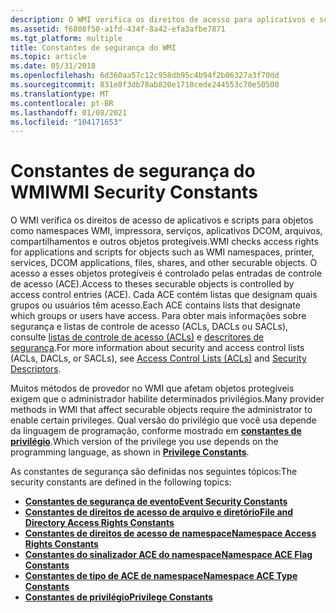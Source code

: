 ```yaml
---
description: O WMI verifica os direitos de acesso para aplicativos e scripts.
ms.assetid: f6808f50-a1fd-434f-8a42-efa3afbe7871
ms.tgt_platform: multiple
title: Constantes de segurança do WMI
ms.topic: article
ms.date: 05/31/2018
ms.openlocfilehash: 6d360aa57c12c958db95c4b94f2b06327a3f70dd
ms.sourcegitcommit: 831e8f3db78ab820e1710cede244553c70e50500
ms.translationtype: MT
ms.contentlocale: pt-BR
ms.lasthandoff: 01/08/2021
ms.locfileid: "104171653"
---
```

# <a name="wmi-security-constants"></a><span data-ttu-id="f2590-103">Constantes de segurança do WMI</span><span class="sxs-lookup"><span data-stu-id="f2590-103">WMI Security Constants</span></span>

<span data-ttu-id="f2590-104">O WMI verifica os direitos de acesso de aplicativos e scripts para objetos como namespaces WMI, impressora, serviços, aplicativos DCOM, arquivos, compartilhamentos e outros objetos protegíveis.</span><span class="sxs-lookup"><span data-stu-id="f2590-104">WMI checks access rights for applications and scripts for objects such as WMI namespaces, printer, services, DCOM applications, files, shares, and other securable objects.</span></span> <span data-ttu-id="f2590-105">O acesso a esses objetos protegíveis é controlado pelas entradas de controle de acesso (ACE).</span><span class="sxs-lookup"><span data-stu-id="f2590-105">Access to theses securable objects is controlled by access control entries (ACE).</span></span> <span data-ttu-id="f2590-106">Cada ACE contém listas que designam quais grupos ou usuários têm acesso.</span><span class="sxs-lookup"><span data-stu-id="f2590-106">Each ACE contains lists that designate which groups or users have access.</span></span> <span data-ttu-id="f2590-107">Para obter mais informações sobre segurança e listas de controle de acesso (ACLs, DACLs ou SACLs), consulte [listas de controle de acesso (ACLs)](/windows/desktop/SecAuthZ/access-control-lists) e [descritores de segurança](/windows/desktop/SecAuthZ/security-descriptors).</span><span class="sxs-lookup"><span data-stu-id="f2590-107">For more information about security and access control lists (ACLs, DACLs, or SACLs), see [Access Control Lists (ACLs)](/windows/desktop/SecAuthZ/access-control-lists) and [Security Descriptors](/windows/desktop/SecAuthZ/security-descriptors).</span></span>

<span data-ttu-id="f2590-108">Muitos métodos de provedor no WMI que afetam objetos protegíveis exigem que o administrador habilite determinados privilégios.</span><span class="sxs-lookup"><span data-stu-id="f2590-108">Many provider methods in WMI that affect securable objects require the administrator to enable certain privileges.</span></span> <span data-ttu-id="f2590-109">Qual versão do privilégio que você usa depende da linguagem de programação, conforme mostrado em [**constantes de privilégio**](privilege-constants.md).</span><span class="sxs-lookup"><span data-stu-id="f2590-109">Which version of the privilege you use depends on the programming language, as shown in [**Privilege Constants**](privilege-constants.md).</span></span>

<span data-ttu-id="f2590-110">As constantes de segurança são definidas nos seguintes tópicos:</span><span class="sxs-lookup"><span data-stu-id="f2590-110">The security constants are defined in the following topics:</span></span>

-   [<span data-ttu-id="f2590-111">**Constantes de segurança de evento**</span><span class="sxs-lookup"><span data-stu-id="f2590-111">**Event Security Constants**</span></span>](event-security-constants.md)
-   [<span data-ttu-id="f2590-112">**Constantes de direitos de acesso de arquivo e diretório**</span><span class="sxs-lookup"><span data-stu-id="f2590-112">**File and Directory Access Rights Constants**</span></span>](file-and-directory-access-rights-constants.md)
-   [<span data-ttu-id="f2590-113">**Constantes de direitos de acesso de namespace**</span><span class="sxs-lookup"><span data-stu-id="f2590-113">**Namespace Access Rights Constants**</span></span>](namespace-access-rights-constants.md)
-   [<span data-ttu-id="f2590-114">**Constantes do sinalizador ACE do namespace**</span><span class="sxs-lookup"><span data-stu-id="f2590-114">**Namespace ACE Flag Constants**</span></span>](namespace-ace-flag-constants.md)
-   [<span data-ttu-id="f2590-115">**Constantes de tipo de ACE de namespace**</span><span class="sxs-lookup"><span data-stu-id="f2590-115">**Namespace ACE Type Constants**</span></span>](namespace-ace-type-constants.md)
-   [<span data-ttu-id="f2590-116">**Constantes de privilégio**</span><span class="sxs-lookup"><span data-stu-id="f2590-116">**Privilege Constants**</span></span>](privilege-constants.md)

 

 
